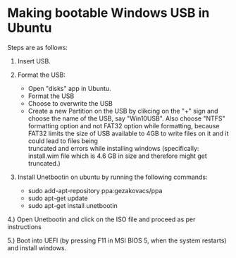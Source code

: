 # Making bootable Windows USB in Ubuntu

Steps are as follows:

1. Insert USB.

2. Format the USB:
   - Open "disks" app in Ubuntu.
   - Format the USB
   - Choose to overwrite the USB
   - Create a new Partition on the USB by clikcing on the "+" sign and choose the name of the USB, say "Win10USB". Also choose "NTFS" formatting option and      not FAT32 option while formatting, because FAT32 limits the size of USB available to 4GB to write files on it and it could lead to files being  
     truncated and errors while installing windows (specifically: install.wim file which is 4.6 GB in size and therefore might get truncated.)

3. Install Unetbootin on ubuntu by running the following commands:
   - sudo add-apt-repository ppa:gezakovacs/ppa
   - sudo apt-get update
   - sudo apt-get install unetbootin

4.) Open Unetbootin and click on the ISO file and proceed as per instructions

5.) Boot into UEFI (by pressing F11 in MSI BIOS 5, when the system restarts) and install windows.
